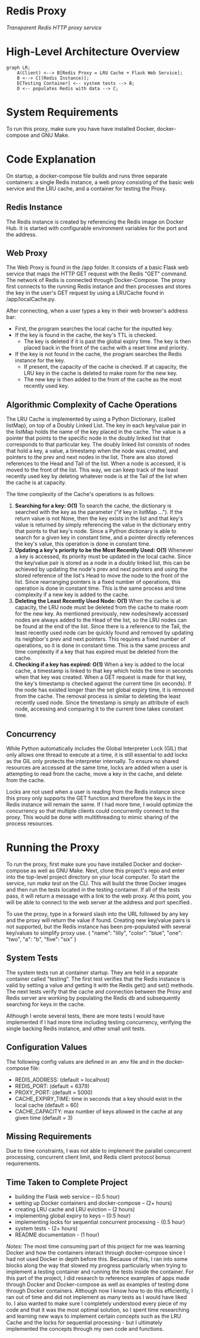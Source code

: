 # Redis Proxy

*Transparent Redis HTTP proxy service*

# High-Level Architecture Overview

```mermaid
graph LR;
    A(Client) <--> B[Redis Proxy = LRU Cache + Flask Web Service];
    B <--> C[(Redis Instance)];
    D[Testing Container] <-- system tests --> B;
    D <-- populates Redis with data --> C;
```

# System Requirements
To run this proxy, make sure you have have installed Docker, docker-compose and GNU Make.

# Code Explanation
On startup, a docker-compose file builds and runs three separate containers: a single Redis instance, a web proxy consisting of the basic web service and the LRU cache, and a container for testing the Proxy.

## Redis Instance

The Redis instance is created by referencing the Redis image on Docker Hub. It is started with configurable environment variables for the port and the address.
## Web Proxy

The Web Proxy is found in the /app folder. It consists of a basic Flask web service that maps the HTTP GET request with the Redis "GET" command. The network of Redis is connected through Docker-Compose. The proxy first connects to the running Redis instance and then processes and stores the key in the user's GET request by using a LRUCache found in /app/localCache.py.

After connecting, when a user types a key in their web browser's address bar:
 - First, the program searches the local cache for the inputted key.
 - If the key is found in the cache, the key's TTL is checked.
	 - The key is deleted if it is past the global expiry time. The key is then placed back in the front of the cache with a reset time and priority.
- If the key is not found in the cache, the program searches the Redis instance for the key.
	- If present, the capacity of the cache is checked. If at capacity, the LRU key in the cache is deleted to make room for the new key.
	- The new key is then added to the front of the cache as the most recently used key.
	

## Algorithmic Complexity of Cache Operations

The LRU Cache is implemented by using a Python Dictionary, (called listMap), on top of a Doubly Linked List. The key in each key/value pair in the listMap holds the name of the key placed in the cache. The value is a pointer that points to the specific node in the doubly linked list that corresponds to that particular key. The doubly linked list consists of nodes that hold a key, a value, a timestamp when the node was created, and pointers to the prev and next nodes in the list. There are also stored references to the Head and Tail of the list. When a node is accessed, it is moved to the front of the list. This way, we can keep track of the least recently used key by deleting whatever node is at the Tail of the list when the cache is at capacity. 

The time complexity of the Cache's operations is as follows:

 1. **Searching for a key: O(1)**
	To search the cache, the dictionary is searched with the key as the parameter ("if key in  listMap ..."). If the return value is not None, then the key exists in the list and that key's value is returned by simply referencing the value in the dictionary entry that points to that key's node. Since a Python dictionary is able to search for a given key in constant time, and a pointer directly references the key's value, this operation is done in constant time.
2. **Updating a key's priority to be the Most Recently Used: O(1)**
	Whenever a key is accessed, its priority must be updated in the local cache. Since the key/value pair is stored as a node in a doubly linked list, this can be achieved by updating the node's prev and next pointers and using the stored reference of the list's Head to move the node to the front of the list. Since rearranging pointers is a fixed number of operations, this operation is done in constant time. This is the same process and time complexity if a new key is added to the cache.
3. **Deleting the Least Recently Used Node: O(1)**
	When the cache is at capacity, the LRU node must be deleted from the cache to make room for the new key. As mentioned previously, new nodes/newly accessed nodes are always added to the Head of the list, so the LRU nodes can be found at the end of the list. Since there is a reference to the Tail, the least recently used node can be quickly found and removed by updating its neighbor's prev and next pointers. This requires a fixed number of operations, so it is done in constant time. This is the same process and time complexity if a key that has expired must be deleted from the cache. 
4. **Checking if a key has expired: O(1)**
	When a key is added to the local cache, a timestamp is linked to that key which holds the time in seconds when that key was created. When a GET request is made for that key, the key's timestamp is checked against the current time (in seconds). If the node has existed longer than the set global expiry time, it is removed from the cache. The removal process is similar to deleting the least recently used node. Since the timestamp is simply an attribute of each node, accessing and comparing it to the current time takes constant time. 

## Concurrency

While Python automatically includes the Global Interpreter Lock (GIL) that only allows one thread to execute at a time, it is still essential to add locks as the GIL only protects the interpreter internally. To ensure no shared resources are accessed at the same time, locks are added when a user is attempting to read from the cache, move a key in the cache, and delete from the cache. 

Locks are not used when a user is reading from the Redis instance since this proxy only supports the GET function and therefore the keys in the Redis instance will remain the same. If I had more time, I would optimize the concurrency so that multiple clients could concurrently connect to the proxy. This would be done with multithreading to mimic sharing of the process resources.

# Running the Proxy 
	
To run the proxy, first make sure you have installed Docker and docker-compose as well as GNU Make. Next, clone this project's repo and enter into the top-level project directory on your local computer. To start the service, run *make test* on the CLI. This will build the three Docker images and then run the tests located in the testing container. If all of the tests pass, it will return a message with a link to the web proxy. At this point, you will be able to connect to the web server at the address and port specified..

To use the proxy, type in a forward slash into the URL followed by any key and the proxy will return the value if found. Creating new key/value pairs is not supported, but the Redis instance has been pre-populated with several key/values to simplify proxy use.
{
"name": "lilly",
"color": "blue",
"one": "two",
"a": "b",
"five": "six"
}

## System Tests
The system tests run at container startup. They are held in a separate container called "testing". The first test verifies that the Redis instance is valid by setting a value and getting it with the Redis get() and set() methods. The next tests verify that the cache and connection between the Proxy and Redis server are working by populating the Redis db and subsequently searching for keys in the cache. 

Although I wrote several tests, there are more tests I would have implemented if I had more time including testing concurrency, verifying the single backing Redis instance, and other small unit tests. 

## Configuration Values

The following config values are defined in an .env file and in the docker-compose file:
- REDIS_ADDRESS: (default = localhost)
- REDIS_PORT: (default = 6379)
- PROXY_PORT: (default = 5000)
- CACHE_EXPIRY_TIME: time in seconds that a key should exist in the local cache (default = 60)
- CACHE_CAPACITY: max number of keys allowed in the cache at any given time (default = 3)


## Missing Requirements
Due to time constraints, I was not able to implement the parallel concurrent processing, concurrent client limit, and Redis client protocol bonus requirements. 

## Time Taken to Complete Project

 - building the Flask web service – (0.5 hour)
 - setting up Docker containers and docker-compose – (2+ hours)
 - creating LRU cache and LRU eviction – (2 hours)
 - implementing global expiry to keys – (0.5 hour)
 - implementing locks for sequential concurrent processing - (0.5 hour)
 - system tests - (2+ hours)
 - README documentation - (1 hour)

*Notes:* The most time consuming part of this project for me was learning Docker and how the containers interact through docker-compose since I had not used Docker in depth before this. Because of this, I ran into some blocks along the way that slowed my progress particularly when trying to implement a testing container and running the tests inside the container. For this part of the project, I did research to reference examples of apps made through Docker and Docker-compose as well as examples of testing done through Docker containers. Although now I know how to do this efficiently, I ran out of time and did not implement as many tests as I would have liked to. I also wanted to make sure I completely understood every piece of my code and that it was the most optimal solution, so I spent time researching and learning new ways to implement certain concepts such as the LRU Cache and the locks for sequential processing - but I ultimately implemented the concepts through my own code and functions. 

